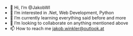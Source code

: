 - 👋 Hi, I’m @JakobWl
- 👀 I’m interested in .Net, Web Development, Python
- 🌱 I’m currently learning everything said before and more
- 💞️ I’m looking to collaborate on anything mentioned above
- 📫 How to reach me jakob.winkler@outlook.at

<!---
JakobWl/JakobWl is a ✨ special ✨ repository because its `README.md` (this file) appears on your GitHub profile.
You can click the Preview link to take a look at your changes.
--->
